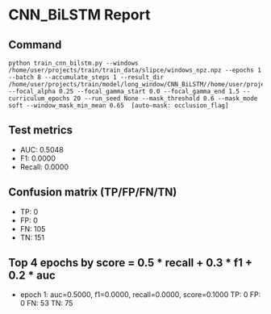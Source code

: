 # CNN_BiLSTM Report

## Command
```
python train_cnn_bilstm.py --windows /home/user/projects/train/train_data/slipce/windows_npz.npz --epochs 1 --batch 8 --accumulate_steps 1 --result_dir /home/user/projects/train/model/long_window/CNN_BiLSTM//home/user/projects/train/model/long_window/CNN_BiLSTM/result_mask_sweep --focal_alpha 0.25 --focal_gamma_start 0.0 --focal_gamma_end 1.5 --curriculum_epochs 20 --run_seed None --mask_threshold 0.6 --mask_mode soft --window_mask_min_mean 0.65  [auto-mask: occlusion_flag]
```

## Test metrics
- AUC: 0.5048
- F1: 0.0000
- Recall: 0.0000
## Confusion matrix (TP/FP/FN/TN)
- TP: 0
- FP: 0
- FN: 105
- TN: 151

## Top 4 epochs by score = 0.5 * recall + 0.3 * f1 + 0.2 * auc
- epoch 1: auc=0.5000, f1=0.0000, recall=0.0000, score=0.1000  TP: 0 FP: 0 FN: 53 TN: 75
